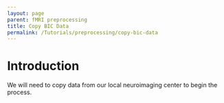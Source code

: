```yaml
---
layout: page
parent: fMRI preprocessing
title: Copy BIC Data
permalink: /Tutorials/preprocessing/copy-bic-data
---
```


# Introduction
We will need to copy data from our local neuroimaging center to begin the process. 
